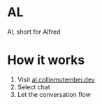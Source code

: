 # AL

Al, short for Alfred

# How it works

1. Visit [al.collinmutembei.dev](https://al.collinmutembei.dev)
2. Select chat
3. Let the conversation flow
